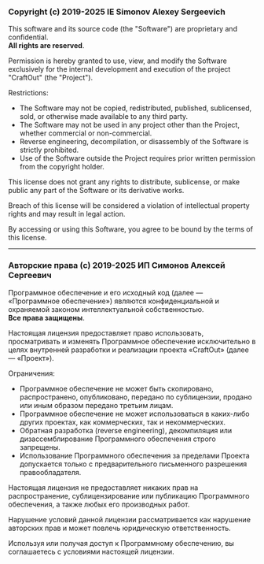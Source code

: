 ### Copyright (c) 2019-2025 IE Simonov Alexey Sergeevich

This software and its source code (the "Software") are proprietary and confidential.\
**All rights are reserved**.

Permission is hereby granted to use, view, and modify the Software exclusively for the internal development and execution of the project "CraftOut" (the "Project").

Restrictions:
* The Software may not be copied, redistributed, published, sublicensed, sold, or otherwise made available to any third party.
* The Software may not be used in any project other than the Project, whether commercial or non-commercial.
* Reverse engineering, decompilation, or disassembly of the Software is strictly prohibited.
* Use of the Software outside the Project requires prior written permission from the copyright holder.

This license does not grant any rights to distribute, sublicense, or make public any part of the Software or its derivative works.

Breach of this license will be considered a violation of intellectual property rights and may result in legal action.

By accessing or using this Software, you agree to be bound by the terms of this license.

------------------------------------------------------------------------------------------

### Авторские права (c) 2019-2025 ИП Симонов Алексей Сергеевич

Программное обеспечение и его исходный код (далее — «Программное обеспечение») являются конфиденциальной и охраняемой законом интеллектуальной собственностью.\
**Все права защищены**.

Настоящая лицензия предоставляет право использовать, просматривать и изменять Программное обеспечение исключительно в целях внутренней разработки и реализации проекта «CraftOut» (далее — «Проект»).

Ограничения:
* Программное обеспечение не может быть скопировано, распространено, опубликовано, передано по сублицензии, продано или иным образом передано третьим лицам.
* Программное обеспечение не может использоваться в каких-либо других проектах, как коммерческих, так и некоммерческих.
* Обратная разработка (reverse engineering), декомпиляция или дизассемблирование Программного обеспечения строго запрещены.
* Использование Программного обеспечения за пределами Проекта допускается только с предварительного письменного разрешения правообладателя.

Настоящая лицензия не предоставляет никаких прав на распространение, сублицензирование или публикацию Программного обеспечения, а также любых его производных работ.

Нарушение условий данной лицензии рассматривается как нарушение авторских прав и может повлечь юридическую ответственность.

Используя или получая доступ к Программному обеспечению, вы соглашаетесь с условиями настоящей лицензии.